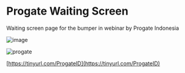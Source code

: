 # Progate Waiting Screen
Waiting screen page for the bumper in webinar by Progate Indonesia

![image](https://github.com/user-attachments/assets/5996f5e4-c232-4698-a226-200be3297018)

![progate](https://github.com/user-attachments/assets/9f7db2ba-b9e6-4752-a41a-6ea72870780e)

[https://tinyurl.com/ProgateID](https://tinyurl.com/ProgateID)
